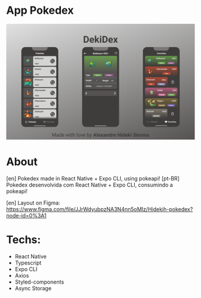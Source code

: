 # App Pokedex

<img src="./public/preview.png">

# About

[en] Pokedex made in React Native + Expo CLI, using pokeapi!
[pt-BR] Pokedex desenvolvida com React Native + Expo CLI, consumindo a pokeapi!

[en] Layout on Figma: https://www.figma.com/file/JJrWdyubpzNA3N4nn5oMIz/Hidekih-pokedex?node-id=0%3A1

# Techs:

- React Native
- Typescript
- Expo CLI
- Axios
- Styled-components
- Async Storage
